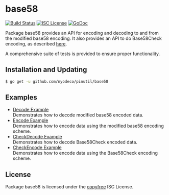base58
==========

[![Build Status](http://img.shields.io/travis/nyodeco/pinutil.svg)](https://travis-ci.org/nyodeco/pinutil)
[![ISC License](http://img.shields.io/badge/license-ISC-blue.svg)](http://copyfree.org)
[![GoDoc](https://img.shields.io/badge/godoc-reference-blue.svg)](http://godoc.org/github.com/nyodeco/pinutil/base58)

Package base58 provides an API for encoding and decoding to and from the
modified base58 encoding.  It also provides an API to do Base58Check encoding,
as described [here](https://en.bitcoin.it/wiki/Base58Check_encoding).

A comprehensive suite of tests is provided to ensure proper functionality.

## Installation and Updating

```bash
$ go get -u github.com/nyodeco/pinutil/base58
```

## Examples

* [Decode Example](http://godoc.org/github.com/nyodeco/pinutil/base58#example-Decode)  
  Demonstrates how to decode modified base58 encoded data.
* [Encode Example](http://godoc.org/github.com/nyodeco/pinutil/base58#example-Encode)  
  Demonstrates how to encode data using the modified base58 encoding scheme.
* [CheckDecode Example](http://godoc.org/github.com/nyodeco/pinutil/base58#example-CheckDecode)  
  Demonstrates how to decode Base58Check encoded data.
* [CheckEncode Example](http://godoc.org/github.com/nyodeco/pinutil/base58#example-CheckEncode)  
  Demonstrates how to encode data using the Base58Check encoding scheme.

## License

Package base58 is licensed under the [copyfree](http://copyfree.org) ISC
License.
